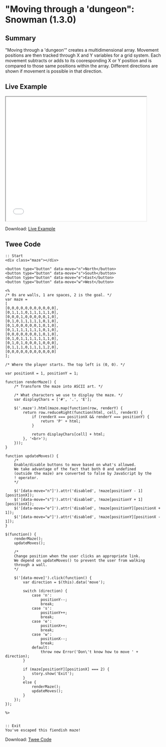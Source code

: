 # "Moving through a 'dungeon": Snowman (1.3.0)

## Summary

"Moving through a 'dungeon'" creates a multidimensional array. Movement positions are then tracked through X and Y variables for a grid system. Each movement subtracts or adds to its cooresponding X or Y position and is compared to those same positions within the array. Different directions are shown if movement is possible in that direction.

## Live Example

<section>
<iframe src="snowman_dungeonmoving_example.html" height=400 width=90%></iframe>


Download: <a href="snowman_dungeonmoving_example.html" target="_blank">Live Example</a>
</section>

## Twee Code

```
:: Start
<div class="maze"></div>

<button type="button" data-move="n">North</button>
<button type="button" data-move="s">South</button>
<button type="button" data-move="e">East</button>
<button type="button" data-move="w">West</button>

<%
/* 0s are walls, 1 are spaces, 2 is the goal. */
var maze = 
[
[0,0,0,0,0,0,0,0,0,0,0],
[0,1,1,1,0,1,1,1,1,1,0],
[0,0,0,1,0,0,0,0,0,1,0],
[0,1,0,1,1,1,1,1,0,1,0],
[0,1,0,0,0,0,0,1,0,1,0],
[0,1,1,1,1,1,1,1,0,1,0],
[0,0,0,0,0,0,0,1,0,1,0],
[0,1,0,1,1,1,1,1,1,1,0],
[0,1,0,1,0,0,0,1,0,0,0],
[0,1,1,1,0,1,1,1,1,2,0],
[0,0,0,0,0,0,0,0,0,0,0]
];

/* Where the player starts. The top left is (0, 0). */

var positionX = 1, positionY = 1;

function renderMaze() {
	/* Transform the maze into ASCII art. */
	
	/* What characters we use to display the maze. */
	var displayChars = ['#', '.', 'E'];

	$('.maze').html(maze.map(function(row, renderY) {
		return row.reduceRight(function(html, cell, renderX) {
			if (renderX === positionX && renderY === positionY) {
				return 'P' + html;
			}
			
			return displayChars[cell] + html;
		}, '<br>');
	}));
}

function updateMoves() {
	/*
	Enable/disable buttons to move based on what's allowed.
	We take advantage of the fact that both 0 and undefined
	(outside the maze) are converted to false by JavaScript by the
	! operator.
	*/

	$('[data-move="n"]').attr('disabled', !maze[positionY - 1][positionX]);
	$('[data-move="s"]').attr('disabled', !maze[positionY + 1][positionX]);
	$('[data-move="e"]').attr('disabled', !maze[positionY][positionX + 1]);
	$('[data-move="w"]').attr('disabled', !maze[positionY][positionX - 1]);
}

$(function() {
	renderMaze();
	updateMoves();
	
	/*
	Change position when the user clicks an appropriate link.
	We depend on updateMoves() to prevent the user from walking
	through a wall.
	*/

	$('[data-move]').click(function() {
		var direction = $(this).data('move');
	
		switch (direction) {
			case 'n':
				positionY--;
				break;
			case 's':
				positionY++;
				break;
			case 'e':
				positionX++;
				break;
			case 'w':
				positionX--;
				break;
			default:
				throw new Error('Don\'t know how to move ' + direction);
		}
		
		if (maze[positionY][positionX] === 2) {
			story.show('Exit');
		}
		else {
			renderMaze();
			updateMoves();
		}
	});
});

%>


:: Exit
You've escaped this fiendish maze!
```

Download: <a href="snowman_dungeonmoving_twee.txt" target="_blank">Twee Code</a>

